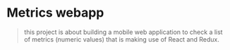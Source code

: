 # Metrics webapp

> this project is about building a mobile web application to check a list of metrics (numeric values) that is making use of React and Redux.

